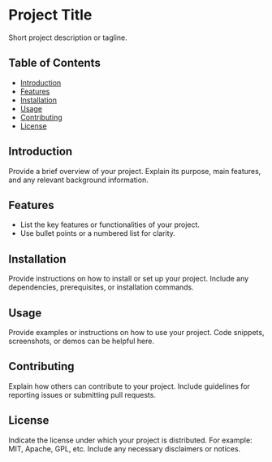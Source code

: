 # Project Title

Short project description or tagline.

## Table of Contents

- [Introduction](#introduction)
- [Features](#features)
- [Installation](#installation)
- [Usage](#usage)
- [Contributing](#contributing)
- [License](#license)

## Introduction

Provide a brief overview of your project. Explain its purpose, main features, and any relevant background information.

## Features

- List the key features or functionalities of your project.
- Use bullet points or a numbered list for clarity.

## Installation

Provide instructions on how to install or set up your project. Include any dependencies, prerequisites, or installation commands.

## Usage

Provide examples or instructions on how to use your project. Code snippets, screenshots, or demos can be helpful here.

## Contributing

Explain how others can contribute to your project. Include guidelines for reporting issues or submitting pull requests.

## License

Indicate the license under which your project is distributed. For example: MIT, Apache, GPL, etc. Include any necessary disclaimers or notices.